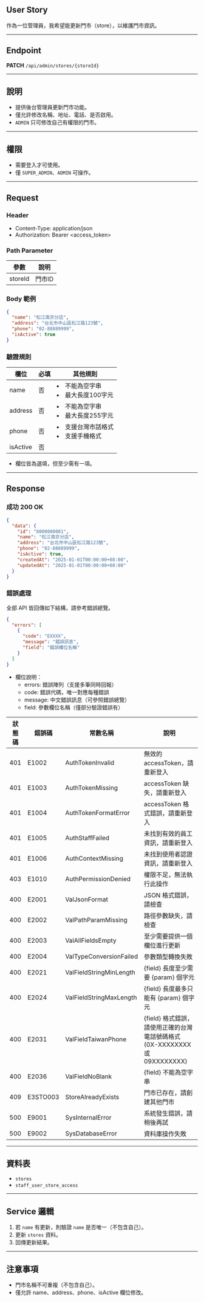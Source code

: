 ## User Story

作為一位管理員，我希望能更新門市（store），以維護門市資訊。

---

## Endpoint

**PATCH** `/api/admin/stores/{storeId}`

---

## 說明

- 提供後台管理員更新門市功能。
- 僅允許修改名稱、地址、電話、是否啟用。
- `ADMIN` 只可修改自己有權限的門市。

---

## 權限

- 需要登入才可使用。
- 僅 `SUPER_ADMIN`、`ADMIN` 可操作。

---

## Request

### Header

- Content-Type: application/json
- Authorization: Bearer <access_token>

### Path Parameter

| 參數    | 說明   |
| ------- | ------ |
| storeId | 門市ID |

### Body 範例

```json
{
  "name": "松江南京分店",
  "address": "台北市中山區松江路123號",
  "phone": "02-88889999",
  "isActive": true
}
```

### 驗證規則

| 欄位     | 必填 | 其他規則                              |
| -------- | ---- | ------------------------------------- |
| name     | 否   | <li>不能為空字串<li>最大長度100字元   |
| address  | 否   | <li>不能為空字串<li>最大長度255字元   |
| phone    | 否   | <li>支援台灣市話格式 <li>支援手機格式 |
| isActive | 否   |                                       |

- 欄位皆為選填，但至少需有一項。

---

## Response

### 成功 200 OK

```json
{
  "data": {
    "id": "8000000001",
    "name": "松江南京分店",
    "address": "台北市中山區松江路123號",
    "phone": "02-88889999",
    "isActive": true,
    "createdAt": "2025-01-01T00:00:00+08:00",
    "updatedAt": "2025-01-01T00:00:00+08:00"
  }
}
```

### 錯誤處理

全部 API 皆回傳如下結構，請參考錯誤總覽。

```json
{
  "errors": [
    {
      "code": "EXXXX",
      "message": "錯誤訊息",
      "field": "錯誤欄位名稱"
    }
  ]
}
```

- 欄位說明：
  - errors: 錯誤陣列（支援多筆同時回報）
  - code: 錯誤代碼，唯一對應每種錯誤
  - message: 中文錯誤訊息（可參照錯誤總覽）
  - field: 參數欄位名稱（僅部分驗證錯誤有）

| 狀態碼 | 錯誤碼   | 常數名稱                | 說明                                                                       |
| ------ | -------- | ----------------------- | -------------------------------------------------------------------------- |
| 401    | E1002    | AuthTokenInvalid        | 無效的 accessToken，請重新登入                                             |
| 401    | E1003    | AuthTokenMissing        | accessToken 缺失，請重新登入                                               |
| 401    | E1004    | AuthTokenFormatError    | accessToken 格式錯誤，請重新登入                                           |
| 401    | E1005    | AuthStaffFailed         | 未找到有效的員工資訊，請重新登入                                           |
| 401    | E1006    | AuthContextMissing      | 未找到使用者認證資訊，請重新登入                                           |
| 403    | E1010    | AuthPermissionDenied    | 權限不足，無法執行此操作                                                   |
| 400    | E2001    | ValJsonFormat           | JSON 格式錯誤，請檢查                                                      |
| 400    | E2002    | ValPathParamMissing     | 路徑參數缺失，請檢查                                                       |
| 400    | E2003    | ValAllFieldsEmpty       | 至少需要提供一個欄位進行更新                                               |
| 400    | E2004    | ValTypeConversionFailed | 參數類型轉換失敗                                                           |
| 400    | E2021    | ValFieldStringMinLength | {field} 長度至少需要 {param} 個字元                                        |
| 400    | E2024    | ValFieldStringMaxLength | {field} 長度最多只能有 {param} 個字元                                      |
| 400    | E2031    | ValFieldTaiwanPhone     | {field} 格式錯誤，請使用正確的台灣電話號碼格式 (0X-XXXXXXXX 或 09XXXXXXXX) |
| 400    | E2036    | ValFieldNoBlank         | {field} 不能為空字串                                                       |
| 409    | E3STO003 | StoreAlreadyExists      | 門市已存在，請創建其他門市                                                 |
| 500    | E9001    | SysInternalError        | 系統發生錯誤，請稍後再試                                                   |
| 500    | E9002    | SysDatabaseError        | 資料庫操作失敗                                                             |

---

## 資料表

- `stores`
- `staff_user_store_access`

---

## Service 邏輯

1. 若 `name` 有更新，則驗證 `name` 是否唯一（不包含自己）。
2. 更新 `stores` 資料。
3. 回傳更新結果。

---

## 注意事項

- 門市名稱不可重複（不包含自己）。
- 僅允許 name、address、phone、isActive 欄位修改。
